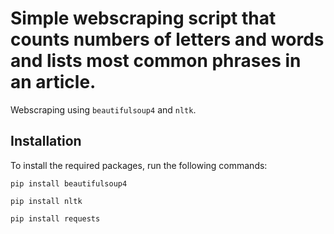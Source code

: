 
# Simple webscraping script that counts numbers of letters and words and lists most common phrases in an article.

Webscraping using `beautifulsoup4` and `nltk`. 

## Installation

To install the required packages, run the following commands:

```
pip install beautifulsoup4
```

```
pip install nltk
```

```
pip install requests
```
